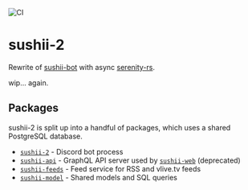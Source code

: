 ![CI](https://github.com/sushiibot/sushii-2/workflows/CI/badge.svg)

# sushii-2

Rewrite of [sushii-bot](https://github.com/drklee3/sushii-bot) with async
[serenity-rs](https://github.com/serenity-rs/serenity/).

wip... again.

## Packages

sushii-2 is split up into a handful of packages, which uses a shared PostgreSQL
database.

* [`sushii-2`] - Discord bot process
* [`sushii-api`] - GraphQL API server used by [`sushii-web`] (deprecated)
* [`sushii-feeds`] - Feed service for RSS and vlive.tv feeds
* [`sushii-model`] - Shared models and SQL queries

[`sushii-2`]: ./sushii-2
[`sushii-api`]: ./sushii-api
[`sushii-feeds`]: ./sushii-feeds
[`sushii-model`]: ./sushii-model
[`sushii-web`]: https://github.com/sushiibot/sushii-web
